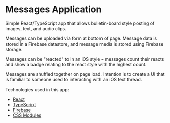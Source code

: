 # Messages Application

Simple React/TypeScript app that allows bulletin-board style posting of images, text, and audio clips.

Messages can be uploaded via form at bottom of page. Message data is stored in a
Firebase datastore, and message media is stored using Firebase storage.

Messages can be "reacted" to in an iOS style - messages count their reacts and show a
badge relating to the react style with the highest count.

Messages are shuffled together on page load. Intention is to create a UI that is
familiar to someone used to interacting with an iOS text thread.

Technologies used in this app:

- [React](https://react.dev/)
- [TypeScript](https://www.typescriptlang.org/)
- [Firebase](https://firebase.google.com/)
- [CSS Modules](https://github.com/css-modules/css-modules)
